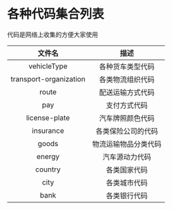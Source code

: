 # 各种代码集合列表

代码是网络上收集的方便大家使用

 

|         文件名         |         描述         |
| :--------------------: | :------------------: |
|      vehicleType       |   各种货车类型代码   |
| transport-organization |   各类物流组织代码   |
|         route          |   配送运输方式代码   |
|          pay           |     支付方式代码     |
|     license-plate      |   汽车牌照颜色代码   |
|       insurance        |  各类保险公司的代码  |
|         goods          | 物流运输物品分类代码 |
|         energy         |    汽车源动力代码    |
|        country         |     各类国家代码     |
|          city          |     各类城市代码     |
|          bank          |     各类银行代码     |



